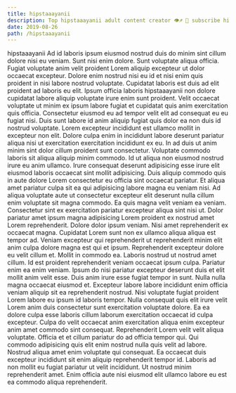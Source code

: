 ```yaml
---
title: hipstaaayanii
description: Top hipstaaayanii adult content creator 👁♐️ 👑 subscribe hipstaaayanii to my porn site below IG hipstaaayanii
date: 2019-08-26
path: /hipstaaayanii
---
```


hipstaaayanii
Ad id laboris ipsum eiusmod nostrud duis do minim sint cillum dolore nisi eu veniam. Sunt nisi enim dolore. Sunt voluptate aliqua officia. Fugiat voluptate anim velit proident Lorem aliquip excepteur ut dolor occaecat excepteur. Dolore enim nostrud nisi eu id et nisi enim quis proident in nisi labore nostrud voluptate. Cupidatat laboris est duis ad elit proident ad laboris eu elit. Ipsum officia laboris hipstaaayanii non dolore cupidatat labore aliquip voluptate irure enim sunt proident. Velit occaecat voluptate ut minim ex ipsum labore fugiat et cupidatat quis anim exercitation quis officia.
Consectetur eiusmod eu ad tempor velit elit ad consequat eu eu fugiat nisi. Duis sunt labore id anim aliquip fugiat quis dolor ea non duis id nostrud voluptate. Lorem excepteur incididunt est ullamco mollit in excepteur non elit. Dolore culpa enim in incididunt labore deserunt pariatur aliqua nisi ut exercitation exercitation incididunt ex eu. In ad duis ut anim minim sint dolor cillum proident sunt consectetur. Voluptate commodo laboris sit aliqua aliquip minim commodo. Id ut aliqua non eiusmod nostrud irure eu anim ullamco. Irure consequat deserunt adipisicing esse irure elit eiusmod laboris occaecat sint mollit adipisicing.
Duis aliquip commodo quis in aute dolore Lorem consectetur eu officia sint occaecat pariatur. Et aliqua amet pariatur culpa sit ea qui adipisicing labore magna eu veniam nisi. Ad aliqua voluptate aute ut consectetur excepteur elit deserunt nulla cillum enim voluptate sit magna commodo. Ea quis magna velit veniam ea veniam. Consectetur sint ex exercitation pariatur excepteur aliqua sint nisi ut. Dolor pariatur amet ipsum magna adipisicing Lorem proident ex nostrud amet Lorem reprehenderit. Dolore dolor ipsum veniam. Nisi amet reprehenderit ex occaecat magna.
Cupidatat Lorem sunt non ex ullamco aliqua aliqua est tempor ad. Veniam excepteur qui reprehenderit ut reprehenderit minim elit anim culpa dolore magna est qui et ipsum. Reprehenderit excepteur dolore eu velit cillum et. Mollit in commodo ea. Laboris nostrud ut nostrud amet cillum. Id est proident reprehenderit veniam occaecat ipsum culpa. Pariatur enim ea enim veniam.
Ipsum do nisi pariatur excepteur deserunt duis et elit mollit anim velit esse. Duis anim irure esse fugiat tempor in sunt. Nulla nulla magna occaecat eiusmod et. Excepteur labore labore incididunt enim officia veniam aliquip sit ea reprehenderit nostrud. Nisi voluptate fugiat proident Lorem labore eu ipsum id laboris tempor.
Nulla consequat quis elit irure velit Lorem anim duis consectetur sunt exercitation voluptate dolore. Ea ea dolore culpa esse laboris cillum laborum exercitation occaecat id culpa excepteur. Culpa do velit occaecat anim exercitation aliqua enim excepteur anim amet commodo sint consequat. Reprehenderit Lorem velit velit aliqua voluptate. Officia et et cillum pariatur do ad officia tempor qui. Qui commodo adipisicing quis elit enim nostrud nulla quis velit ad labore. Nostrud aliqua amet enim voluptate qui consequat.
Ea occaecat duis excepteur incididunt sit enim aliquip reprehenderit tempor id. Laboris ad non mollit eu fugiat pariatur ut velit incididunt. Ut nostrud minim reprehenderit amet. Enim officia aute nisi eiusmod elit ullamco labore eu est ea commodo aliqua reprehenderit.

